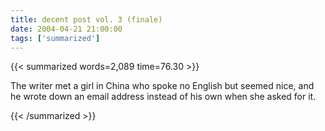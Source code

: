 ```yaml
---
title: decent post vol. 3 (finale)
date: 2004-04-21 21:00:00
tags: ['summarized']
---
```


{{< summarized words=2,089 time=76.30 >}}

The writer met a girl in China who spoke no English but seemed nice, and he wrote down an email address instead of his own when she asked for it.

{{< /summarized >}}